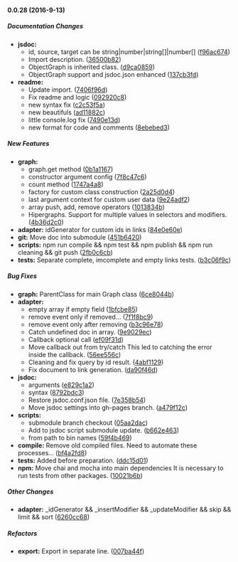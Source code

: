#### 0.0.28 (2016-9-13)

##### Documentation Changes

* **jsdoc:**
  * id, source, target can be string|number|string[]|number[] ([f96ac674](https://github.com/AncientSouls/Graph/commit/f96ac674518324043c697cdfe8cfb92caf689ebe))
  * Import description. ([36500b82](https://github.com/AncientSouls/Graph/commit/36500b82ce3eb3ec544409c14523e90f9893aab2))
  * ObjectGraph is inherited class. ([d9ca0859](https://github.com/AncientSouls/Graph/commit/d9ca08592226dcb216af2cccd4489385f785c9cf))
  * ObjectGraph support and jsdoc.json enhanced ([137cb3fd](https://github.com/AncientSouls/Graph/commit/137cb3fd7b00104bbfc22f2b1a04ce78ad84b1bc))
* **readme:**
  * Update import. ([7406f96d](https://github.com/AncientSouls/Graph/commit/7406f96d96769feb63a6a45d3fc064ae1bd247af))
  * Fix readme and logic ([092920c8](https://github.com/AncientSouls/Graph/commit/092920c8e004773996a4bfb4350b256d66d7f145))
  * new syntax fix ([c2c53f5a](https://github.com/AncientSouls/Graph/commit/c2c53f5ac16b21f1d35906aef9ffe9dae8e2f3e5))
  * new beautifuls ([ad11882c](https://github.com/AncientSouls/Graph/commit/ad11882c9ecd4ae7e7ff2f5600f8c03425f3c91f))
  * little console.log fix ([7490e13d](https://github.com/AncientSouls/Graph/commit/7490e13d081764965f508353ec16e9c02ad86bb0))
  * new format for code and comments ([8ebebed3](https://github.com/AncientSouls/Graph/commit/8ebebed35690e18e9e1f90eb6b9f09a93a6d7126))

##### New Features

* **graph:**
  * graph.get method ([0b1a1167](https://github.com/AncientSouls/Graph/commit/0b1a1167261bd3939f2cf64863bf5c1ea2f60491))
  * constructor argument config ([7f8c47c6](https://github.com/AncientSouls/Graph/commit/7f8c47c6eeae4f5e292cde71a620b0c0a136dab6))
  * count method ([1747a4a8](https://github.com/AncientSouls/Graph/commit/1747a4a8eaef4584c2f48f792a5c35e89110d362))
  * factory for custom class construction ([2a25d0d4](https://github.com/AncientSouls/Graph/commit/2a25d0d4106e65a135ce381e7be45106a9c471b7))
  * last argument context for custom user data ([9e24adf2](https://github.com/AncientSouls/Graph/commit/9e24adf279f5009090e49d4c5069c3fee1ba50ab))
  * array push, add, remove operators ([1013834b](https://github.com/AncientSouls/Graph/commit/1013834b8356794504fd2bed9416c3ce500f03df))
  * Hipergraphs. Support for multiple values in selectors and modifiers. ([4b36d2c0](https://github.com/AncientSouls/Graph/commit/4b36d2c036a07d5e97fc144d2dfafcf4f71b11ef))
* **adapter:** idGenerator for custom ids in links ([84e0e60e](https://github.com/AncientSouls/Graph/commit/84e0e60eb8f71a6da60384694e8ae47e48e9d5a5))
* **git:** Move doc into submodule ([451b6420](https://github.com/AncientSouls/Graph/commit/451b6420bd5c1a29f6ad0b4f204c7b9ad5898c97))
* **scripts:** npm run compile && npm test && npm publish && npm run cleaning && git push ([2fb0c6cb](https://github.com/AncientSouls/Graph/commit/2fb0c6cbf453bee859b30cfe616f402b91520b36))
* **tests:** Separate complete, imcomplete and empty links tests. ([b3c06f9c](https://github.com/AncientSouls/Graph/commit/b3c06f9cad9b2832c8f13b39c25393a143d3dde7))

##### Bug Fixes

* **graph:** ParentClass for main Graph class ([6ce8044b](https://github.com/AncientSouls/Graph/commit/6ce8044b788b871a241eb59688687a8e8c26c801))
* **adapter:**
  * empty array if empty field ([1bfcbe85](https://github.com/AncientSouls/Graph/commit/1bfcbe85e0993d97473508fbd85ac8cc2638280a))
  * remove event only if removed... ([7f1f8bc9](https://github.com/AncientSouls/Graph/commit/7f1f8bc904c46573155cb753a7e5b719d32fbeae))
  * remove event only after removing ([b3c96e78](https://github.com/AncientSouls/Graph/commit/b3c96e786e0c74855c340f822117eebea26db7c7))
  * Catch undefined doc in array. ([9e9029ec](https://github.com/AncientSouls/Graph/commit/9e9029ecbbce38d94d042f90fdec8788a8b63e6e))
  * Callback optional call ([ef09f31d](https://github.com/AncientSouls/Graph/commit/ef09f31d6261ed576f523528628021c482ef36b5))
  * Move callback out from try/catch This led to catching the error inside the callback. ([56ee556c](https://github.com/AncientSouls/Graph/commit/56ee556c429cd0ad3b6914c9b2b46ff2528f0a36))
  * Cleaning and fix query by id result. ([4abf1129](https://github.com/AncientSouls/Graph/commit/4abf1129c8b28dc219b5da0b48936f4ee4eb760b))
  * Fix document to link generation. ([da90f46d](https://github.com/AncientSouls/Graph/commit/da90f46d762f9662036e56676e24ab44571d63b3))
* **jsdoc:**
  * arguments ([e829c1a2](https://github.com/AncientSouls/Graph/commit/e829c1a251bb459123c172c2416c5b327a303d6f))
  * syntax ([8792bdc3](https://github.com/AncientSouls/Graph/commit/8792bdc3cd4be3d5e1eb95281e76401f5a6ba6d4))
  * Restore jsdoc.conf.json file. ([7e358b54](https://github.com/AncientSouls/Graph/commit/7e358b540f384d19be8e414eac6437352a50e75d))
  * Move jsdoc settings into gh-pages branch. ([a479f12c](https://github.com/AncientSouls/Graph/commit/a479f12cc2c57dd26ee76030141b70b4fdc3d40c))
* **scripts:**
  * submodule branch checkout ([05aa2dac](https://github.com/AncientSouls/Graph/commit/05aa2dacb316cd2b812ac64b451bfa872dcaa410))
  * Add to jsdoc script submodule update. ([b662e463](https://github.com/AncientSouls/Graph/commit/b662e463dcf5835bdba2595191972fdf41ef9a75))
  * from path to bin names ([59f4b469](https://github.com/AncientSouls/Graph/commit/59f4b469377140ead35112d359b750e61182d573))
* **compile:** Remove old compiled files. Need to automate these processes... ([bf4a2fd8](https://github.com/AncientSouls/Graph/commit/bf4a2fd80936ce0befa6a3a0b9e3ab9fde978eed))
* **tests:** Added before preparation. ([ddc15d01](https://github.com/AncientSouls/Graph/commit/ddc15d014b711dcd6d53fd967d865270af00983b))
* **npm:** Move chai and mocha into main dependencies It is necessary to run tests from other packages. ([10021b6b](https://github.com/AncientSouls/Graph/commit/10021b6bdd03b27ebdfbcbd8a9b2cc11db72710b))

##### Other Changes

* **adapter:** _idGenerator && _insertModifier && _updateModifier && skip && limit && sort ([6260cc68](https://github.com/AncientSouls/Graph/commit/6260cc68a56101fe54f357b25a9a49d7b7ce2ec9))

##### Refactors

* **export:** Export in separate line. ([007ba44f](https://github.com/AncientSouls/Graph/commit/007ba44f2fba8032eafc0b837910f4de2d15692e))

